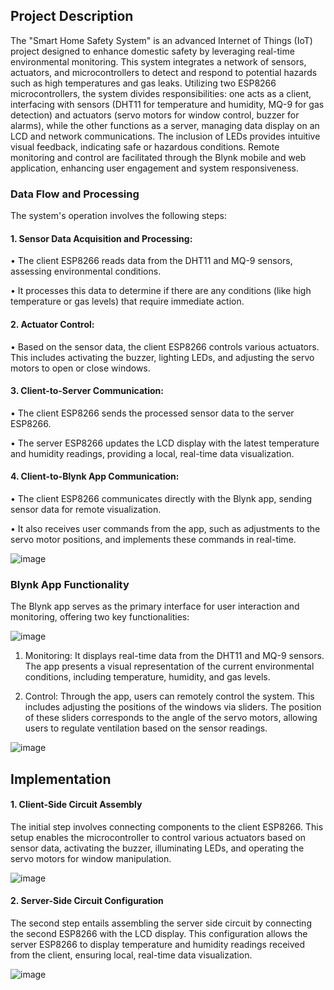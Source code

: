## Project Description

The "Smart Home Safety System" is an advanced Internet of Things (IoT) project 
designed to enhance domestic safety by leveraging real-time environmental 
monitoring. This system integrates a network of sensors, actuators, and 
microcontrollers to detect and respond to potential hazards such as high temperatures 
and gas leaks. Utilizing two ESP8266 microcontrollers, the system divides 
responsibilities: one acts as a client, interfacing with sensors (DHT11 for temperature 
and humidity, MQ-9 for gas detection) and actuators (servo motors for window 
control, buzzer for alarms), while the other functions as a server, managing data 
display on an LCD and network communications. The inclusion of LEDs provides 
intuitive visual feedback, indicating safe or hazardous conditions. Remote monitoring 
and control are facilitated through the Blynk mobile and web application, enhancing 
user engagement and system responsiveness.


### Data Flow and Processing

The system's operation involves the following steps:

#### 1. Sensor Data Acquisition and Processing:
   
• The client ESP8266 reads data from the DHT11 and MQ-9 sensors, assessing 
environmental conditions.

• It processes this data to determine if there are any conditions (like high 
temperature or gas levels) that require immediate action.

#### 2. Actuator Control:
   
• Based on the sensor data, the client ESP8266 controls various actuators. This 
includes activating the buzzer, lighting LEDs, and adjusting the servo motors 
to open or close windows.

#### 3. Client-to-Server Communication:

• The client ESP8266 sends the processed sensor data to the server ESP8266.

• The server ESP8266 updates the LCD display with the latest temperature and 
humidity readings, providing a local, real-time data visualization.

#### 4. Client-to-Blynk App Communication:
• The client ESP8266 communicates directly with the Blynk app, sending 
sensor data for remote visualization.

• It also receives user commands from the app, such as adjustments to the servo 
motor positions, and implements these commands in real-time.

![image](https://github.com/Mukela12/IOT-Smart-Home-Safety-System/assets/65640620/36c08a4e-fce6-4347-a594-cfe2ab42e0a5)


### Blynk App Functionality

The Blynk app serves as the primary interface for user interaction and monitoring, 
offering two key functionalities:

![image](https://github.com/Mukela12/IOT-Smart-Home-Safety-System/assets/65640620/ce1b5915-b1ef-44ef-9fc5-f3f13b0995fd)

1. Monitoring: It displays real-time data from the DHT11 and MQ-9 sensors. The 
app presents a visual representation of the current environmental conditions, 
including temperature, humidity, and gas levels.

2. Control: Through the app, users can remotely control the system. This includes 
adjusting the positions of the windows via sliders. The position of these sliders 
corresponds to the angle of the servo motors, allowing users to regulate 
ventilation based on the sensor readings.

![image](https://github.com/Mukela12/IOT-Smart-Home-Safety-System/assets/65640620/ab878818-7b6f-466f-aad3-1c4e58b2be87)


## Implementation


#### 1. Client-Side Circuit Assembly

The initial step involves connecting components to the client ESP8266. This setup 
enables the microcontroller to control various actuators based on sensor data, activating 
the buzzer, illuminating LEDs, and operating the servo motors for window 
manipulation.

![image](https://github.com/Mukela12/IOT-Smart-Home-Safety-System/assets/65640620/a74993df-d48c-4c78-9554-94135b5278ae)


#### 2. Server-Side Circuit Configuration

The second step entails assembling the server side circuit by connecting the second 
ESP8266 with the LCD display. This configuration allows the server ESP8266 to 
display temperature and humidity readings received from the client, ensuring local, 
real-time data visualization.

![image](https://github.com/Mukela12/IOT-Smart-Home-Safety-System/assets/65640620/1f89fc1a-259c-41a8-bb96-481a825b40e7)
